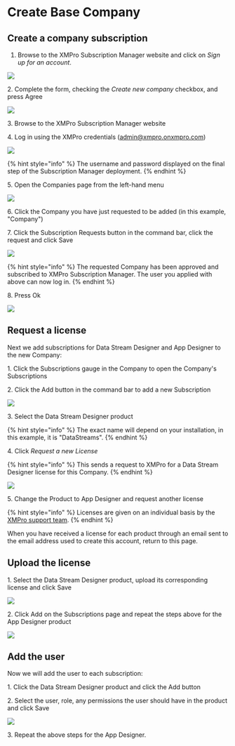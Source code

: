 # Create Base Company

## Create a company subscription

1. Browse to the XMPro Subscription Manager website and click on _Sign up for an account_.

![](../../.gitbook/assets/signup.png)

2\. Complete the form, checking the _Create new company_ checkbox, and press Agree

![](<../../.gitbook/assets/image (784).png>)

3\. Browse to the XMPro Subscription Manager website

4\. Log in using the XMPro credentials (admin@xmpro.onxmpro.com)

![](<../../.gitbook/assets/image (340).png>)

{% hint style="info" %}
The username and password displayed on the final step of the Subscription Manager deployment.
{% endhint %}

5\. Open the Companies page from the left-hand menu

![](../../.gitbook/assets/Companies1.png)

6\. Click the Company you have just requested to be added (in this example, "Company")

7\. Click the Subscription Requests button in the command bar, click the request and click Save

![](../../.gitbook/assets/Companies2.png)

{% hint style="info" %}
The requested Company has been approved and subscribed to XMPro Subscription Manager. The user you applied with above can now log in.
{% endhint %}

8\. Press Ok

![](<../../.gitbook/assets/image (1160).png>)

## Request a license

Next we add subscriptions for Data Stream Designer and App Designer to the new Company:

1\. Click the Subscriptions gauge in the Company to open the Company's Subscriptions

2\. Click the Add button in the command bar to add a new Subscription

![](<../../.gitbook/assets/image (670).png>)

3\. Select the Data Stream Designer product

{% hint style="info" %}
The exact name will depend on your installation, in this example, it is "DataStreams".
{% endhint %}

4\. Click _Request a new License_

{% hint style="info" %}
This sends a request to XMPro for a Data Stream Designer license for this Company.
{% endhint %}

![](<../../.gitbook/assets/image (626).png>)

5\. Change the Product to App Designer and request another license

{% hint style="info" %}
Licenses are given on an individual basis by the [XMPro support team](http://xmpro.com/support/).
{% endhint %}

When you have received a license for each product through an email sent to the email address used to create this account, return to this page.

## Upload the license

1\. Select the Data Stream Designer product, upload its corresponding license and click Save

![](<../../.gitbook/assets/image (921).png>)

2\. Click Add on the Subscriptions page and repeat the steps above for the App Designer product

![](<../../.gitbook/assets/image (470).png>)

## Add the user

Now we will add the user to each subscription:

1\. Click the Data Stream Designer product and click the Add button

2\. Select the user, role, any permissions the user should have in the product and click Save

![](<../../.gitbook/assets/image (280).png>)

3\. Repeat the above steps for the App Designer.
